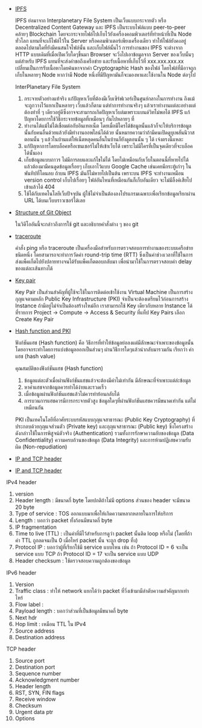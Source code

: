 - [IPFS](https://youtu.be/BK4RKQg2zHQ)

  IPFS ย่อมาจาก Interplanetary File System เป็นเว็บแบบกระจายตัว หรือ Decentralized Content Gateway และ IPFS เป็นระบบไฟล์แบบ peer-to-peer คล้ายๆ Blockchain โดยจะกระจายไฟล์ไปเก็บไว้ยังเครื่องคอมพิวเตอร์ที่ทําหน้าที่เป็น Node ทั่วโลก แทนที่จะเก็ไฟล์ไว้ใน Server หรือคอมพิวเตอร์เพียงเครื่องเดียว ทําให้ไฟล์ยังคงอยู่ตลอดไปตามใดที่ยังมีคนสนใจไฟล์นั้น และเก็บไฟล์นั้นไว้
  การทํางานของ IPFS จะต่างจาก HTTP แบบเดิมที่เมื่อเปิดเว็บใดๆขึ้นมา Browser จะวิ่งไปเอาข้อมูลจาก Server ของเว็บนั้นๆ แต่สําหรับ IPFS แทนที่จะส่งคำขอถึงเครือข่าย และรับเนื้อหาที่เก็บไว้ที่ xxx.xxx.xxx.xx เปลี่ยนเป็นการรับเนื้อหาโดยค้นหาจากค่า Cryptographic Hash ของไฟล์ โดยไฟล์ที่มีอาจถูกเก็บในหลายๆ Node หากว่ามี Node หนึ่งที่มีปัญหามันก็จะมองหาและใช้งานใน Node ต่อๆไป
  
  InterPlanetary File System
  
  1. กระจายตัวอย่างแท้จริง แก้ปัญหาเว็บที่ต้องมีเว็บเซิร์ฟเวอร์เป็นศูนย์กลางในการทำงาน ถึงแม้จะถูกวางไว้แยกเป็นหลายๆ เว็บแล้วก็ตาม แต่ทำการทำงานจริงๆ แล้วเราทำงานแต่ละอย่างแต่ต้องทำที่ ๆ เดียวอยู่ดีซึ่งอาจจะสามารถเกิดปัญหาเว็บล่มเพราะแบนด์วิทไม่พอได้ IPFS แก้ปัญหาโดยการใช้วิธีกระจายข้อมูลที่เหมือนๆ กันไปหลายๆ ที่
  2. ทำงานได้แม้ไม่ได้เชื่อมต่อกับอินเทอเน็ต โดยเมื่อมีใครได้ข้อมูลนั้นแล้วก็จะให้บริการข้อมูลนั้นกับคนอื่นด้วยแล้วยังมีทำงานออพไลน์ได้ด้วย นั้นหมายความว่าถ้ามีคนเปิดดูบุเพสันนิวาสตอนนั้น ๆ แล้วในบ้านแต่ให้เน็ตหลุดคนอื่นในบ้านก็ยังดูตอนนั้น ๆ ได้ เจ๋งตรงนี้แหละ
  3. แก้ปัญหาการโดยบล็อคหรือเซนเชอร์ไม่ให้เข้าเว็บได้ เพราะไม่มีใครที่เป็นจุดเดียวที่จะบล็อคได้นั้นเอง
  4. เก็บข้อมูลแบบถาวร ไม่มีการลบและแก้ไขไม่ได้ โดยไม่เหมือนกับเว็บในตอนนี้ที่หายไปได้แล้วต้องมามีคนดูดข้อมูลเรื่อยๆ เก็บเอาไว้แบบ Google Cache เช่นเคยมีกระทู้เก่าๆ ในพันทิปที่โดนลบ ถ้าบน IPFS มันก็ไม่หายไปเป็นต้น เพราะบน IPFS จะทำงานเหมือน version control เก็บไปเรื่อยๆ ไฟล์อันไหนที่เหมือนกันก็เก็บอันเดียว จะไม่มีลิ้งค์เสียไป เข้าแล้วได้ 404
  5. ใช้ได้กับเทคโนโลยีเว็บปัจจุบัน ผู้ใช้ไม่จำเป็นต้องลงโปรแกรมเฉพาะเพื่อเรียกข้อมูลเรียกผ่าน URL ได้บนเว็บบราวเซอร์ได้เลย
  
- [Structure of Git Object](https://youtu.be/g4RkykZU9mM)

  ในวิดีโออันนี้จะกล่าวถึงการใช้ git และอธิบายคำสั่งต่าง ๆ ของ git
  
- [traceroute](https://youtu.be/iUS4Y4rpFkM)

  คำสั่ง ping หรือ traceroute เป็นเครื่องมือสำหรับการตรวจสอบการทำงานของระบบเครือข่ายชนิดหนึ่ง โดยสามารถจะทำการวัดค่า round-trip time (RTT) ซึ่งเป็นค่าช่วงเวลาที่ใช้ในการส่งแพ็คเก็ตไปยังปลายทางจนได้รับแพ็คเก็ตตอบกลับมา เพื่อนำมาใช้ในการตรวจสอบค่า delay ของแต่ละเส้นทางได้
  
- [Key pair](https://youtu.be/YwpLY9b4AIU)

  Key Pair เป็นส่วนสำคัญที่ผู้ใช้จะใช้ในการติดต่อเข้าใช้งาน Virtual Machine เป็นการสร้างกุญแจตามหลัก Public Key Infrastructure (PKI) จำเป็นจะต้องเตรียมไว้ก่อนการสร้าง Instance ถ้ามีอยู่ไม่จำเป็นต้องสร้างใหม่อีก เราสามารถใช้ Key เดียวกับหลาย Instance ได้ ที่รายการ Project → Compute → Access & Security ที่แท็ป Key Pairs เลือก Create Key Pair
  
- [Hash function and PKI](https://youtu.be/LMg_LLG37-Q)

  ฟังก์ชันแฮช (Hash function) คือ วิธีการที่ทำให้ข้อมูลย่อลงแต่มีลักษณะจำเพาะของข้อมูลนั้น โดยอาจกระทำโดยการแบ่งข้อมูลออกเป็นส่วนๆ ผ่านวิธีการใดๆแล้วนำกลับมารวมกัน เรียกว่า ค่าแฮช (hash value)
  
  คุณสมบัติของฟังก์ชันแฮช (Hash function)
  
  1. ข้อมูลแต่ละตัวเมื่อผ่านฟังก์ชันแฮชแล้วจะต้องมีค่าไม่เท่ากัน มีลักษณะที่จำเพาะแต่ล่ะข้อมูล
  2. หาค่าแฮชจากข้อมูลควรทำได้ง่ายและรวดเร็ว
  3. เมื่อข้อมูลผ่านฟังก์ชันแฮชแล้วไม่ควรทำย้อนกลับได้
  4. การบวนการแฮชควรมีการกระจายตัวสูง ข้อมูลใดๆที่ผ่านฟังก์ชันแฮชควรมีขนาดเท่ากัน แต่ไม่เหมือนกัน
  
  PKI เป็นเทคโนโลยีที่อาศัยระบบรหัสแบบกุญแจสาธารณะ (Public Key Cryptography) ที่ประกอบด้วยกุญแจส่วนตัว (Private key) และกุญแจสาธารณะ (Public key) ซึ่งโครงสร้างดังกล่าวใช้ในการพิสูจน์ตัวจริง (Authentication) รวมทั้งการรักษาความลับของข้อมูล (Data Confidentiality) ความครบถ้วนของข้อมูล (Data Integrity) และการห้ามปฏิเสธความรับผิด (Non-repudiation)
  
- [IP and TCP header](https://youtu.be/_7ZQYYrZdXw )
- [IP and TCP header](https://youtu.be/Rf3hbBKoftQ)

 IPv4 header
  1. version
  2. Header length : มีขนาดกี่ byte โดยปกติถ้าไม่มี options ส่วนของ header จะมีขนาด 20 byte
  3. Type of service : TOS ออกแบบมาเพื่อให้เกิดความหลากหลายในการให้บริการ
  4. Length : บอกว่า packet ทั้งก้อนมีขนาดกี่ byte
  5. IP fragmentation
  6. Time to live (TTL) : เป็นค่าที่มีไว้สำหรับการดูว่า packet นั้นติด loop หรือไม่ (โดยที่ถ้าค่า TTL ถูกลดจนเป็น 0 เมื่อไหร่ packet นั้น จะถูก drop ทิ้ง)
  7. Protocol IP : บอกว่าผู้ที่เรียกใช้มี service แบบไหน เช่น
     ถ้า Protocol ID = 6 จะเป็น service แบบ TCP
     ถ้า Protocol ID = 17 จะเป็น service แบบ UDP
  8. Header checksum : ใช้ตรวจสอบความถูกต้องของข้อมูล
  
 IPv6 header
  1. Version 
  2. Traffic class : ทำให้ network แยกได้ว่า packet ที่วิ่งเข้ามามีลำดับความสำคัญมากเท่าไหร่
  3. Flow label : 
  4. Payload length : บอกว่าส่วนที่เป็นข้อมูลมีขนาดกี่ byte
  5. Next hdr
  6. Hop limit : เหมือน TTL ใน IPv4
  7. Source address
  8. Destination address
  
 TCP header
  1. Source port
  2. Destination port
  3. Sequence number
  4. Acknowledgment number
  5. Header length
  6. RST, SYN, FIN flags
  7. Receive window
  8. Checksum
  9. Urgent data ptr
  10. Options

